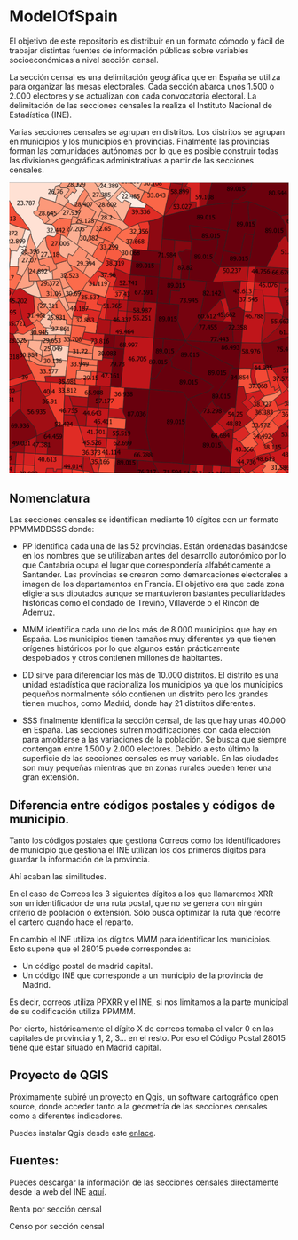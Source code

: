 # ModelOfSpain

El objetivo de este repositorio es distribuir en un formato cómodo y fácil de trabajar distintas fuentes de información públicas sobre variables socioeconómicas a nivel sección censal.

La sección censal es una delimitación geográfica que en España se utiliza para organizar las mesas electorales. Cada sección abarca unos 1.500 o 2.000 electores y se actualizan con cada convocatoria electoral. La delimitación de las secciones censales la realiza el Instituto Nacional de Estadística (INE).

Varias secciones censales se agrupan en distritos. Los distritos se agrupan en municipios y los municipios en provincias. Finalmente las provincias forman las comunidades autónomas por lo que es posible construir todas las divisiones geográficas administrativas a partir de las secciones censales.

![Renta de cada hogar por sección censal en Alcobendas](/Assets/Ejemplo.PNG)

## Nomenclatura

Las secciones censales se identifican mediante 10 dígitos con un formato PPMMMDDSSS donde:

- PP identifica cada una de las 52 provincias. Están ordenadas basándose en los nombres que se utilizaban antes del desarrollo autonómico por lo que Cantabria ocupa el lugar que correspondería alfabéticamente a Santander. Las provincias se crearon como demarcaciones electorales a imagen de los departamentos en Francia. El objetivo era que cada zona eligiera sus diputados aunque se mantuvieron bastantes peculiaridades históricas como el condado de Treviño, Villaverde o el Rincón de Ademuz.

- MMM identifica cada uno de los más de 8.000 municipios que hay en España. Los municipios tienen tamaños muy diferentes ya que tienen orígenes históricos por lo que algunos están prácticamente despoblados y otros contienen millones de habitantes.

- DD sirve para diferenciar los más de 10.000 distritos. El distrito es una unidad estadística que racionaliza los municipios ya que los municipios pequeños normalmente sólo contienen un distrito pero los grandes tienen muchos, como Madrid, donde hay 21 distritos diferentes.

- SSS finalmente identifica la sección censal, de las que hay unas 40.000 en España. Las secciones sufren modificaciones con cada elección para amoldarse a las variaciones de la población. Se busca que siempre contengan entre 1.500 y 2.000 electores. Debido a esto último la superficie de las secciones censales es muy variable. En las ciudades son muy pequeñas mientras que en zonas rurales pueden tener una gran extensión.

## Diferencia entre códigos postales y códigos de municipio.

Tanto los códigos postales que gestiona Correos como los identificadores de municipio que gestiona el INE utilizan los dos primeros dígitos para guardar la información de la provincia.

Ahí acaban las similitudes.

En el caso de Correos los 3 siguientes dígitos a los que llamaremos XRR son un identificador de una ruta postal, que no se genera con ningún criterio de población o extensión. Sólo busca optimizar la ruta que recorre el cartero cuando hace el reparto.

En cambio el INE utiliza los dígitos MMM para identificar los municipios. Esto supone que el 28015 puede correspondes a:

- Un código postal de madrid capital.
- Un código INE que corresponde a un municipio de la provincia de Madrid.

Es decir, correos utiliza PPXRR y el INE, si nos limitamos a la parte municipal de su codificación utiliza PPMMM.

Por cierto, históricamente el dígito X de correos tomaba el valor 0 en las capitales de provincia y 1, 2, 3... en el resto. Por eso el Código Postal 28015 tiene que estar situado en Madrid capital.


## Proyecto de QGIS

Próximamente subiré un proyecto en Qgis, un software cartográfico open source, donde acceder tanto a la geometría de las secciones censales como a diferentes indicadores.

Puedes instalar Qgis desde este [enlace][Qgis download].

[Qgis download]: https://www.qgis.org/es/site/forusers/download.html

## Fuentes:

Puedes descargar la información de las secciones censales directamente desde la web del INE [aquí][SC].

[SC]: https://www.ine.es/ss/Satellite?L=es_ES&c=Page&cid=1259952026632&p=1259952026632&pagename=ProductosYServicios%2FPYSLayout

Renta por sección censal

Censo por sección censal
